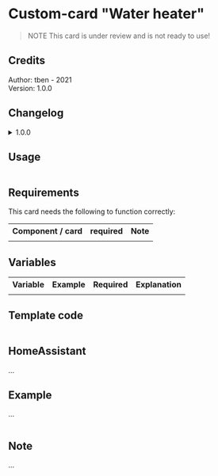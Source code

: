 # Custom-card "Water heater"

> NOTE
> This card is under review and is not ready to use!

## Credits
Author: tben - 2021  
Version: 1.0.0  

## Changelog
<details>
<summary>1.0.0</summary>
Initial release
</details>

## Usage

```yaml
```

## Requirements
This card needs the following to function correctly:
<table>
<tr>
<th>Component / card</th>
<th>required</th>
<th>Note</th>
</tr>
<tr>
<td></td>
<td></td>
<td></td>
</table>

## Variables
<table>
<tr>
<th>Variable</th>
<th>Example</th>
<th>Required</th>
<th>Explanation</th>
</tr>
<tr>
<td></td>
<td></td>
<td></td>
<td></td>
</tr>
</table>

## Template code

```yaml
```

## HomeAssistant
...

## Example
...

```yaml
```

## Note
...
